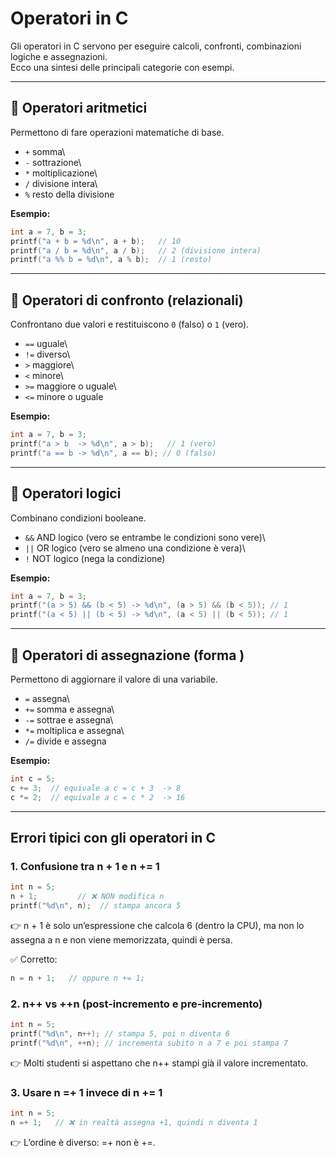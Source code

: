 # Operatori in C

Gli operatori in C servono per eseguire calcoli, confronti, combinazioni
logiche e assegnazioni.\
Ecco una sintesi delle principali categorie con esempi.

------------------------------------------------------------------------

## 🔹 Operatori aritmetici

Permettono di fare operazioni matematiche di base.

-   `+` somma\
-   `-` sottrazione\
-   `*` moltiplicazione\
-   `/` divisione intera\
-   `%` resto della divisione

**Esempio:**

``` c
int a = 7, b = 3;
printf("a + b = %d\n", a + b);   // 10
printf("a / b = %d\n", a / b);   // 2 (divisione intera)
printf("a %% b = %d\n", a % b);  // 1 (resto)
```

------------------------------------------------------------------------

## 🔹 Operatori di confronto (relazionali)

Confrontano due valori e restituiscono `0` (falso) o `1` (vero).

-   `==` uguale\
-   `!=` diverso\
-   `>` maggiore\
-   `<` minore\
-   `>=` maggiore o uguale\
-   `<=` minore o uguale

**Esempio:**

``` c
int a = 7, b = 3;
printf("a > b  -> %d\n", a > b);   // 1 (vero)
printf("a == b -> %d\n", a == b); // 0 (falso)
```

------------------------------------------------------------------------

## 🔹 Operatori logici

Combinano condizioni booleane.

-   `&&` AND logico (vero se entrambe le condizioni sono vere)\
-   `||` OR logico (vero se almeno una condizione è vera)\
-   `!` NOT logico (nega la condizione)

**Esempio:**

``` c
int a = 7, b = 3;
printf("(a > 5) && (b < 5) -> %d\n", (a > 5) && (b < 5)); // 1
printf("(a < 5) || (b < 5) -> %d\n", (a < 5) || (b < 5)); // 1
```

------------------------------------------------------------------------

## 🔹 Operatori di assegnazione (forma )

Permettono di aggiornare il valore di una variabile.

-   `=` assegna\
-   `+=` somma e assegna\
-   `-=` sottrae e assegna\
-   `*=` moltiplica e assegna\
-   `/=` divide e assegna

**Esempio:**

``` c
int c = 5;
c += 3;  // equivale a c = c + 3  -> 8
c *= 2;  // equivale a c = c * 2  -> 16
```

---------------------------------------------------------------

## Errori tipici con gli operatori in C

### 1. Confusione tra n + 1 e n += 1
``` c
int n = 5;
n + 1;         // ❌ NON modifica n
printf("%d\n", n);  // stampa ancora 5
```

👉 n + 1 è solo un’espressione che calcola 6 (dentro la CPU), ma non lo assegna a n e non viene memorizzata, quindi è persa.

✅ Corretto:
``` c
n = n + 1;   // oppure n += 1;
```

### 2. n++ vs ++n (post-incremento e pre-incremento)
``` c
int n = 5;
printf("%d\n", n++); // stampa 5, poi n diventa 6
printf("%d\n", ++n); // incrementa subito n a 7 e poi stampa 7
```

👉 Molti studenti si aspettano che n++ stampi già il valore incrementato.

### 3. Usare n =+ 1 invece di n += 1
``` c
int n = 5;
n =+ 1;   // ❌ in realtà assegna +1, quindi n diventa 1

``` 

👉 L’ordine è diverso: =+ non è +=.